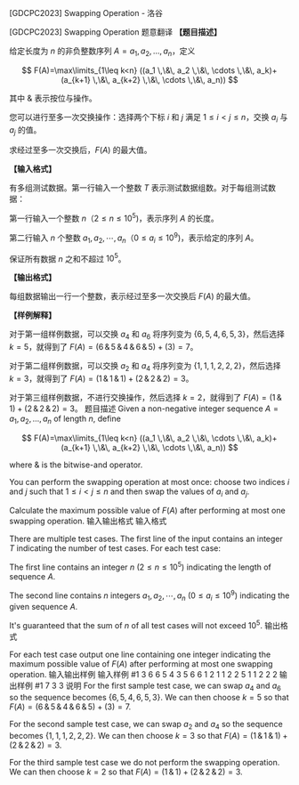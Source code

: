 



[GDCPC2023] Swapping Operation - 洛谷














[GDCPC2023] Swapping Operation
题意翻译
**【题目描述】**

给定长度为 $n$ 的非负整数序列 $A = a_1, a_2, \dots, a_n$，定义

$$
F(A)=\max\limits_{1\leq k<n} ((a_1 \,\&\, a_2 \,\&\, \cdots \,\&\, a_k)+(a_{k+1} \,\&\, a_{k+2} \,\&\, \cdots \,\&\, a_n))
$$

其中 $\&$ 表示按位与操作。

您可以进行至多一次交换操作：选择两个下标 $i$ 和 $j$ 满足 $1\leq i < j\leq n$，交换 $a_i$ 与 $a_j$ 的值。

求经过至多一次交换后，$F(A)$ 的最大值。

**【输入格式】**

有多组测试数据。第一行输入一个整数 $T$ 表示测试数据组数。对于每组测试数据：

第一行输入一个整数 $n$（$2\leq n\leq 10^5$)，表示序列 $A$ 的长度。

第二行输入 $n$ 个整数 $a_1, a_2, \cdots, a_n$（$0\leq a_i\leq 10^9$)，表示给定的序列 $A$。

保证所有数据 $n$ 之和不超过 $10^5$。

**【输出格式】**

每组数据输出一行一个整数，表示经过至多一次交换后 $F(A)$ 的最大值。

**【样例解释】**

对于第一组样例数据，可以交换 $a_4$ 和 $a_6$ 将序列变为 $\{6, 5, 4, 6, 5, 3\}$，然后选择 $k = 5$，就得到了 $F(A) = (6 \,\&\, 5 \,\&\, 4 \,\&\, 6 \,\&\, 5) + (3) = 7$。

对于第二组样例数据，可以交换 $a_2$ 和 $a_4$ 将序列变为 $\{1, 1, 1, 2, 2, 2\}$，然后选择 $k = 3$，就得到了 $F(A) = (1 \,\&\, 1 \,\&\, 1) + (2 \,\&\, 2 \,\&\, 2) = 3$。

对于第三组样例数据，不进行交换操作，然后选择 $k = 2$，就得到了 $F(A) = (1 \,\&\, 1) + (2 \,\&\, 2 \,\&\, 2) = 3$。
题目描述
Given a non-negative integer sequence $A = a_1, a_2, \dots, a_n$ of length $n$, define

$$
F(A)=\max\limits_{1\leq k<n} ((a_1 \,\&\, a_2 \,\&\, \cdots \,\&\, a_k)+(a_{k+1} \,\&\, a_{k+2} \,\&\, \cdots \,\&\, a_n))
$$

where $\&$ is the bitwise-and operator.

You can perform the swapping operation at most once: choose two indices $i$ and $j$ such that $1\leq i < j\leq n$ and then swap the values of $a_i$ and $a_j$.

Calculate the maximum possible value of $F(A)$ after performing at most one swapping operation.
输入输出格式
输入格式

There are multiple test cases. The first line of the input contains an integer $T$ indicating the number of test cases. For each test case:

The first line contains an integer $n$ ($2\leq n\leq 10^5$) indicating the length of sequence $A$.

The second line contains $n$ integers $a_1, a_2, \cdots, a_n$ ($0\leq a_i\leq 10^9$) indicating the given sequence $A$.

It's guaranteed that the sum of $n$ of all test cases will not exceed $10^5$.
输出格式

For each test case output one line containing one integer indicating the maximum possible value of $F(A)$ after performing at most one swapping operation.
输入输出样例
输入样例 #1
3
6
6 5 4 3 5 6
6
1 2 1 1 2 2
5
1 1 2 2 2
输出样例 #1
7
3
3
说明
For the first sample test case, we can swap $a_4$ and $a_6$ so the sequence becomes $\{6, 5, 4, 6, 5, 3\}$. We can then choose $k = 5$ so that $F(A) = (6 \,\&\, 5 \,\&\, 4 \,\&\, 6 \,\&\, 5) + (3) = 7$.

For the second sample test case, we can swap $a_2$ and $a_4$ so the sequence becomes $\{1, 1, 1, 2, 2, 2\}$. We can then choose $k = 3$ so that $F(A) = (1 \,\&\, 1 \,\&\, 1) + (2 \,\&\, 2 \,\&\, 2) = 3$.

For the third sample test case we do not perform the swapping operation. We can then choose $k = 2$ so that $F(A) = (1 \,\&\, 1) + (2 \,\&\, 2 \,\&\, 2) = 3$.






